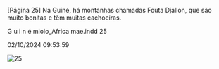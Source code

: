 [Página 25]
Na Guiné, há montanhas chamadas
Fouta Djallon, que são muito bonitas
e têm muitas cachoeiras.

G
u
i
n
é
miolo_Africa mae.indd 25

02/10/2024 09:53:59

![25](./img/page_25-01.jpg)
